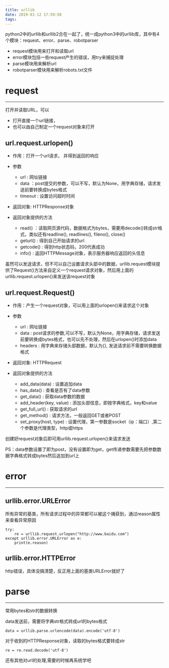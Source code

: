 ```yaml
---
title: urllib
date: 2019-01-12 17:59:58
tags:
---
```


python2中的urllib和urllib2合在一起了，统一成python3中的urllib库，其中有4个模块：request、error、parse、robotparser

- request模块用来打开和读取url
- error模块包括一些request产生的错误，用try来捕捉处理
- parse模块用来解析url
- robotparser模块用来解析robots.txt文件


# request #

---
打开并读取URL，可以

- 打开直接一个url链接，
- 也可以由自己制定一个request对象来打开


## url.request.urlopen() ##

- 作用：打开一个url请求， 并得到返回的响应

- 参数
	- url : 网址链接
	- data ：post提交的参数，可以不写，默认为None，用字典存储，请求发送前要转换成bytes格式
	- timeout : 设置访问超时时间
	

- 返回对象: HTTPResponse对象

- 返回对象提供的方法
	- read() ：读取网页源代码，数据格式为bytes，需要用decode()转成str格式，类似还有readline(), readlines(), fileno(), close()
	- geturl() : 得到自己开始请求的url
	- getcode() : 得到http状态码，200代表成功
	- info() : 返回HTTPMessage对象，表示服务器响应返回的头信息



虽然可以发送请求，但不可以自己设置请求头部中的数据，urllib.request模块提供了Request()方法来自定义一个request请求对象，然后用上面的urllib.request.urlopen()来发送该request对象

## url.request.Request() ##

- 作用：产生一个request对象，可以用上面的urlopen()来请求这个对象

- 参数
	- url : 网址链接
	- data : post请求的参数,可以不写，默认为None，用字典存储，请求发送前要转换成bytes格式，也可以先不处理，然后在urlopen()时添加data
	- headers : 用字典来存储头部数据，默认为{}, 发送请求前不需要转换数据格式

- 返回对象: HTTPRequest

- 返回对象提供的方法
	- add_data(data) : 设置追加data
	- has_data() : 查看是否有了data参数
	- get_data() : 获取data参数的数据
	- add_header(key, value) : 添加头部信息，即按字典格式，key和value
	- get\_full_url() : 获取请求的url
	- get_method() : 请求方法，一般返回GET或者POST
	- set_proxy(host, type) : 设置代理，第一参数是socket（ip：端口）,第二个参数是代理类型，http或https

创建好request对象后即可用urllib.request.urlopen()来请求发送

PS：data参数设置了即为post，没有设置即为get，get传递参数需要先把参数数据字典格式转成bytes然后追加到url上




# error #
---

## urllib.error.URLError ##

所有异常的基类，所有请求过程中的异常都可以被这个捕获到，通过reason属性来查看异常原因


    try:
		re = urllib.request.urlopen("http://www.baidu.com")
	except urllib.error.URLError as e:
		print(e.reason)

## urllib.error.HTTPError ##

http错误，具体没搞清楚，反正用上面的基类URLError就好了


# parse #
---

常用bytes和str的数据转换

data发送前，需要将字典str格式转成url的bytes格式

	data = urllib.parse.urlencode(data).encode('utf-8')

对于收到的HTTPResponse对象，读取的bytes格式要转成str

	re = re.read.decode('utf-8')

还有其他对url的处理,需要的时候再系统学吧

